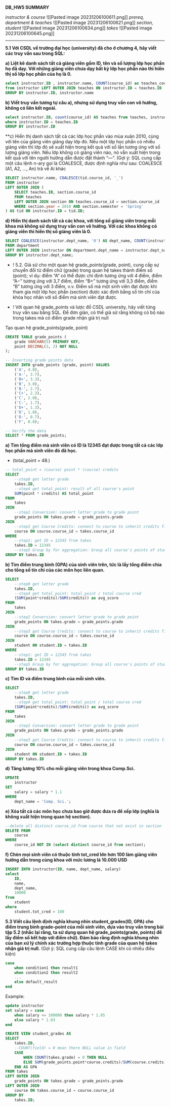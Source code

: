 **DB_HW5 SUMMARY**

*instructor & course*
![[Pasted image 20231206100611.png]]
*prereq, department & teaches*
![[Pasted image 20231206100621.png]]
*section, student*
![[Pasted image 20231206100634.png]]
*takes*
![[Pasted image 20231206100645.png]]


---

**5.1 Với CSDL về trường đại học (university) đã cho ở chương 4, hãy viết các truy vấn
sau trong SQL:**

**a) Liệt kê danh sách tất cả giảng viên gồm ID, tên và số lượng lớp học phần họ đã dạy.
Với những giảng viên chưa dạy bất kỳ lớp học phần nào thì hiển thị số lớp học phần của
họ là 0.**

```sql
select instructor.ID , instructor.name, COUNT(course_id) as teaches_courses
from instructor LEFT OUTER JOIN teaches ON instructor.ID = teaches.ID
GROUP BY instructor.ID, instructor.name
```


**b) Viết truy vấn tương tự câu a), nhưng sử dụng truy vấn con vô hướng, không có liên kết
ngoài.**


```sql
select instructor.ID, count(course_id) AS teaches from teaches, instructor 
where instructor.ID = teaches.ID
GROUP BY instructor.ID  
```

**c) Hiển thị danh sách tất cả các lớp học phần vào mùa xuân 2010, cùng với tên của giảng
viên giảng dạy lớp đó. Nếu một lớp học phần có nhiều giảng viên thì lớp đó sẽ xuất hiện
trong kết quả với số lần tương ứng với số lượng giảng viên. Nếu lớp không có giảng viên
nào, nó vẫn xuất hiện trong kết quả với tên người hướng dẫn được đặt thành “—”.
(Gợi ý: SQL cung cấp một câu lệnh n-ary gọi là COALESCE, được định nghĩa như sau:
COALESCE (A1, A2, ..., An) trả về Ai khác


```sql
SELECT instructor.name, COALESCE(tid.course_id, '_') 
FROM instructor 
LEFT OUTER JOIN (
    SELECT teaches.ID, section.course_id 
    FROM teaches
    LEFT OUTER JOIN section ON teaches.course_id = section.course_id 
    WHERE section.year = 2010 AND section.semester = 'Spring'
) AS tid ON instructor.ID = tid.ID;
```


**d) Hiển thị danh sách tất cả các khoa, với tổng số giảng viên trong mỗi khoa mà không sử
dụng truy vấn con vô hướng. Với các khoa không có giảng viên thì hiển thị số giảng viên
là 0.**

```sql
SELECT COALESCE(instructor.dept_name, '0') AS dept_name, COUNT(instructor.name) AS instr_name
FROM department
LEFT OUTER JOIN instructor ON department.dept_name = instructor.dept_name
GROUP BY instructor.dept_name;
```

+ ! 5.2. Giả sử cho một quan hệ grade_points(grade, point), cung cấp sự chuyển đổi từ điểm chữ (grade) trong quan hệ takes thành điểm số (point); ví dụ: điểm “A” có thể được chỉ định tương ứng với 4 điểm, điểm “A−” tương ứng với 3,7 điểm, điểm “B+” tương ứng với 3,3 điểm, điểm “B” tương ứng với 3 điểm, v.v. Điểm số mà một sinh viên đạt được khi tham gia một lớp học phần (section) được xác định bằng số tín chỉ của khóa học nhân với số điểm mà sinh viên đạt được.

+ ! Với quan hệ grade_points và lược đồ CSDL university, hãy viết từng truy vấn sau bằng SQL. Để đơn giản, có thể giả sử rằng không có bộ nào trong takes mà có điểm grade nhận giá trị null

Tạo quan hệ grade_points(grade, point)
```sql
CREATE TABLE grade_points (
    grade VARCHAR(5) PRIMARY KEY,
    point DECIMAL(3, 2) NOT NULL
);

-- Inserting grade points data
INSERT INTO grade_points (grade, point) VALUES
    ('A', 4.0),
    ('A-', 3.7),
    ('B+', 3.3),
    ('B', 3.0),
    ('B-', 2.7),
    ('C+', 2.3),
    ('C', 2.0),
    ('C-', 1.7),
    ('D+', 1.3),
    ('D', 1.0),
    ('D-', 0.7),
    ('F', 0.0);

-- Verify the data
SELECT * FROM grade_points;

```

**a) Tìm tổng điểm mà sinh viên có ID là 12345 đạt được trong tất cả các lớp học phần mà
sinh viên đó đã học.**

+ (total_point = 48.)
```sql
-- total_point = (course) point * (course) credits
SELECT 
    --step0 get letter grade
	takes.ID,
    --step4 get total_point: result of all course's point   
	SUM(point * credits) AS total_point 
FROM
    takes
JOIN
    --step2 Conversion: convert letter grade to grade point
	grade_points ON takes.grade = grade_points.grade 
JOIN
    --step3 get Course Credits: connect to course to inherit credits field
	course ON course.course_id = takes.course_id 
WHERE
    --step1: get ID = 12345 from takes
	takes.ID = 12345
    --step5 Group by for aggregation: Group all course's points of students ID = 12345  
GROUP BY takes.ID
```

**b) Tìm điểm trung bình (GPA) của sinh viên trên, tức là lấy tổng điểm chia cho tổng số
tín chỉ của các môn học liên quan.**
```sql
SELECT 
    --step0 get letter grade
	takes.ID,
    --step4 get total_point: total_point / total course cred   
	(SUM(point*credits)/SUM(credits)) as avg_score
FROM
    takes
JOIN
    --step2 Conversion: convert letter grade to grade point
	grade_points ON takes.grade = grade_points.grade 
JOIN
    --step3 get Course Credits: connect to course to inherit credits field
	course ON course.course_id = takes.course_id 
JOIN 
    student ON student.ID = takes.ID
WHERE
    --step1: get ID = 12345 from takes
	takes.ID = 12345
    --step5 Group by for aggregation: Group all course's points of students ID = 12345  
GROUP BY takes.ID
```
**c) Tìm ID và điểm trung bình của mỗi sinh viên.**
```sql
SELECT 
    --step0 get letter grade
	takes.ID,
    --step4 get total_point: total_point / total course cred   
	(SUM(point*credits)/SUM(credits)) as avg_score
FROM
    takes
JOIN
    --step2 Conversion: convert letter grade to grade point
	grade_points ON takes.grade = grade_points.grade 
JOIN
    --step3 get Course Credits: connect to course to inherit credits field
	course ON course.course_id = takes.course_id 
JOIN 
    student ON student.ID = takes.ID
GROUP BY takes.ID
```
**d) Tăng lương 10% cho mỗi giảng viên trong khoa Comp.Sci.**
```sql
UPDATE
    instructor
SET
    salary = salary * 1.1
WHERE
    dept_name = 'Comp. Sci.';
```
**e) Xóa tất cả các môn học chưa bao giờ được đưa ra để xếp lớp (nghĩa là không xuất
hiện trong quan hệ section).**
```sql
--delete all distinct course_id from course that not exist in section
DELETE FROM
	course  
WHERE 
	course_id NOT IN (select distinct course_id from section); 
```
**f) Chèn mọi sinh viên có thuộc tính tot_cred lớn hơn 100 làm giảng viên hướng dẫn
trong cùng khoa với mức lương là 10.000 USD**
```sql
INSERT INTO instructor(ID, name, dept_name, salary)
select
    ID,
    name,
    dept_name,
    10000
from
    student
where
    student.tot_cred > 100
```

**5.3 Viết câu lệnh định nghĩa khung nhìn student_grades(ID, GPA) cho điểm trung bình
grade-point của mỗi sinh viên, dựa vào truy vấn trong bài tập 5.2 (nhắc lại rằng, ta sử
dụng quan hệ grade_points(grade, points) để lấy điểm số kết hợp với điểm chữ). Đảm
bảo rằng định nghĩa khung nhìn của bạn xử lý chính xác trường hợp thuộc tính grade của
quan hệ takes nhận giá trị null.**
(Gợi ý: SQL cung cấp câu lệnh CASE khi có nhiều điều kiện)
```sql
case
	when condition1 then result1
	when condition2 then result2
	...
	else default_result
end
```
Example:
```sql
update instructor
set salary = case
	when salary <= 100000 then salary * 1.05
	else salary * 1.03
end
```

```sql
CREATE VIEW student_grades AS
SELECT 
    takes.ID,
    --COUNT(field) = 0 mean there NULL value in field
    CASE
        WHEN COUNT(takes.grade) = 0 THEN NULL
        ELSE SUM(grade_points.point*course.credits)/SUM(course.credits)
    END AS GPA
FROM takes
LEFT OUTER JOIN
    grade_points ON takes.grade = grade_points.grade 
LEFT OUTER JOIN 
    course ON takes.course_id = course.course_id
GROUP BY 
    takes.ID;
```



